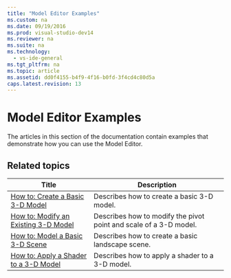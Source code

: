 ```yaml
---
title: "Model Editor Examples"
ms.custom: na
ms.date: 09/19/2016
ms.prod: visual-studio-dev14
ms.reviewer: na
ms.suite: na
ms.technology: 
  - vs-ide-general
ms.tgt_pltfrm: na
ms.topic: article
ms.assetid: dd0f4155-b4f9-4f16-b0fd-3f4cd4c80d5a
caps.latest.revision: 13
---
```

# Model Editor Examples
The articles in this section of the documentation contain examples that demonstrate how you can use the Model Editor.  
  
## Related topics  
  
|Title|Description|  
|-----------|-----------------|  
|[How to: Create a Basic 3-D Model](../vs140/How-to--Create-a-Basic-3-D-Model.md)|Describes how to create a basic 3-D model.|  
|[How to: Modify an Existing 3-D Model](../vs140/How-to--Modify-the-Pivot-Point-of-a-3-D-Model.md)|Describes how to modify the pivot point and scale of a 3-D model.|  
|[How to: Model a Basic 3-D Scene](../vs140/How-to--Model-3-D-Terrain.md)|Describes how to create a basic landscape scene.|  
|[How to: Apply a Shader to a 3-D Model](../vs140/How-to--Apply-a-Shader-to-a-3-D-Model.md)|Describes how to apply a shader to a 3-D model.|
